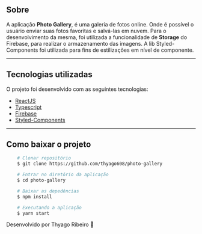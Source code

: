 ## Sobre

A aplicação **Photo Gallery**, é uma galeria de fotos online. Onde é possível o usuário enviar suas fotos favoritas e salvá-las em nuvem.
Para o desenvolvimento da mesma, foi utilizada a funcionalidade de **Storage** do Firebase, para realizar o armazenamento das imagens.
A lib Styled-Components foi utilizada para fins de estilizações em nível de componente.



---

## Tecnologias utilizadas

O projeto foi desenvolvido com as seguintes tecnologias:

- [ReactJS](https://pt-br.reactjs.org/)
- [Typescript](https://www.typescriptlang.org/)
- [Firebase](https://firebase.google.com/docs)
- [Styled-Components](https://styled-components.com/)


---

## Como baixar o projeto

```bash
    # Clonar repositório
    $ git clone https://github.com/thyago608/photo-gallery

    # Entrar no diretório da aplicação
    $ cd photo-gallery

    # Baixar as depedências
    $ npm install

    # Executando a aplicação
    $ yarn start
```

Desenvolvido por Thyago Ribeiro 👋
